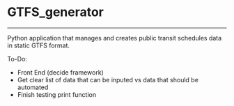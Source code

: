 # GTFS_generator
------------------------------

Python application that manages and creates public transit schedules data in static GTFS format.

To-Do:
  - Front End (decide framework)
  - Get clear list of data that can be inputed vs data that should be automated 
  - Finish testing print function
